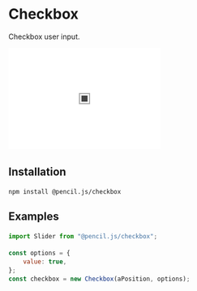 # Checkbox

Checkbox user input.

![Checkbox example](../../media/examples/checkbox.png)


## Installation

    npm install @pencil.js/checkbox


## Examples

```js
import Slider from "@pencil.js/checkbox";

const options = {
    value: true,
};
const checkbox = new Checkbox(aPosition, options);
```
